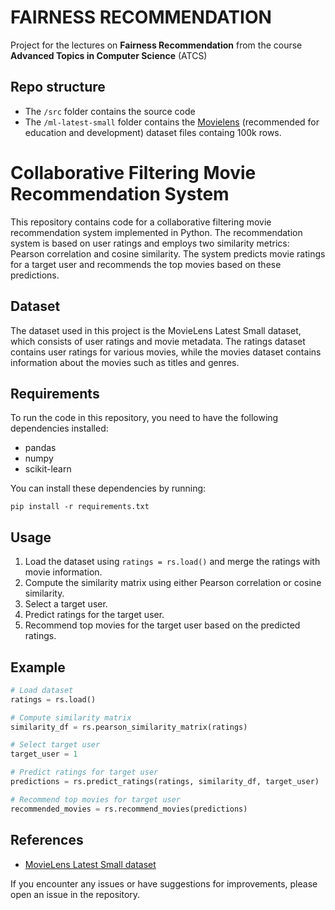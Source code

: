 # FAIRNESS RECOMMENDATION
Project for the lectures on **Fairness Recommendation** from the course **Advanced Topics in Computer Science** (ATCS)

## Repo structure
- The `/src` folder contains the source code 
- The `/ml-latest-small` folder contains the [Movielens](https://grouplens.org/datasets/movielens/) (recommended for education and development) dataset files containg 100k rows.

# Collaborative Filtering Movie Recommendation System

This repository contains code for a collaborative filtering movie recommendation system implemented in Python. The recommendation system is based on user ratings and employs two similarity metrics: Pearson correlation and cosine similarity. The system predicts movie ratings for a target user and recommends the top movies based on these predictions.

## Dataset
The dataset used in this project is the MovieLens Latest Small dataset, which consists of user ratings and movie metadata. The ratings dataset contains user ratings for various movies, while the movies dataset contains information about the movies such as titles and genres.

## Requirements
To run the code in this repository, you need to have the following dependencies installed:
- pandas
- numpy
- scikit-learn

You can install these dependencies by running:
```
pip install -r requirements.txt
```

## Usage
1. Load the dataset using `ratings = rs.load()` and merge the ratings with movie information.
2. Compute the similarity matrix using either Pearson correlation or cosine similarity.
3. Select a target user.
4. Predict ratings for the target user.
5. Recommend top movies for the target user based on the predicted ratings.

## Example
```python
# Load dataset
ratings = rs.load()

# Compute similarity matrix
similarity_df = rs.pearson_similarity_matrix(ratings)

# Select target user
target_user = 1

# Predict ratings for target user
predictions = rs.predict_ratings(ratings, similarity_df, target_user)

# Recommend top movies for target user
recommended_movies = rs.recommend_movies(predictions)
```

## References
- [MovieLens Latest Small dataset](https://grouplens.org/datasets/movielens/latest/)


If you encounter any issues or have suggestions for improvements, please open an issue in the repository.
